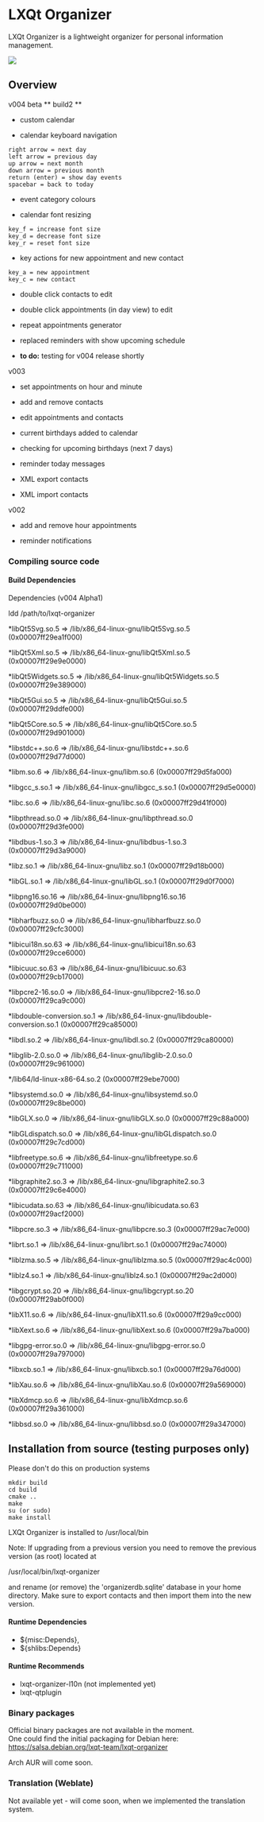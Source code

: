 # LXQt Organizer
LXQt Organizer is a lightweight organizer for personal information management.

![](lxqt-organizer-v004.png)

## Overview

v004 beta ** build2 **

* custom calendar

* calendar keyboard navigation

```
right arrow = next day
left arrow = previous day
up arrow = next month
down arrow = previous month
return (enter) = show day events
spacebar = back to today
```

* event category colours

* calendar font resizing

```
key_f = increase font size
key_d = decrease font size
key_r = reset font size
```
* key actions for new appointment and new contact

```
key_a = new appointment
key_c = new contact
```

* double click contacts to edit

* double click appointments (in day view) to edit

* repeat appointments generator

* replaced reminders with show upcoming schedule

* **to do:** testing for v004 release shortly


v003 

* set appointments on hour and minute

* add and remove contacts

* edit appointments and contacts

* current birthdays added to calendar

* checking for upcoming birthdays (next 7 days)

* reminder today messages

* XML export contacts

* XML import contacts

v002

* add and remove hour appointments

* reminder notifications



### Compiling source code
#### Build Dependencies

Dependencies (v004 Alpha1)

ldd /path/to/lxqt-organizer

*libQt5Svg.so.5 => /lib/x86_64-linux-gnu/libQt5Svg.so.5 (0x00007ff29ea1f000)

*libQt5Xml.so.5 => /lib/x86_64-linux-gnu/libQt5Xml.so.5 (0x00007ff29e9e0000)

*libQt5Widgets.so.5 => /lib/x86_64-linux-gnu/libQt5Widgets.so.5 (0x00007ff29e389000)

*libQt5Gui.so.5 => /lib/x86_64-linux-gnu/libQt5Gui.so.5 (0x00007ff29ddfe000)

*libQt5Core.so.5 => /lib/x86_64-linux-gnu/libQt5Core.so.5 (0x00007ff29d901000)

*libstdc++.so.6 => /lib/x86_64-linux-gnu/libstdc++.so.6 (0x00007ff29d77d000)

*libm.so.6 => /lib/x86_64-linux-gnu/libm.so.6 (0x00007ff29d5fa000)

*libgcc_s.so.1 => /lib/x86_64-linux-gnu/libgcc_s.so.1 (0x00007ff29d5e0000)

*libc.so.6 => /lib/x86_64-linux-gnu/libc.so.6 (0x00007ff29d41f000)

*libpthread.so.0 => /lib/x86_64-linux-gnu/libpthread.so.0 (0x00007ff29d3fe000)

*libdbus-1.so.3 => /lib/x86_64-linux-gnu/libdbus-1.so.3 (0x00007ff29d3a9000)

*libz.so.1 => /lib/x86_64-linux-gnu/libz.so.1 (0x00007ff29d18b000)

*libGL.so.1 => /lib/x86_64-linux-gnu/libGL.so.1 (0x00007ff29d0f7000)

*libpng16.so.16 => /lib/x86_64-linux-gnu/libpng16.so.16 (0x00007ff29d0be000)

*libharfbuzz.so.0 => /lib/x86_64-linux-gnu/libharfbuzz.so.0 (0x00007ff29cfc3000)

*libicui18n.so.63 => /lib/x86_64-linux-gnu/libicui18n.so.63 (0x00007ff29cce6000)

*libicuuc.so.63 => /lib/x86_64-linux-gnu/libicuuc.so.63 (0x00007ff29cb17000)

*libpcre2-16.so.0 => /lib/x86_64-linux-gnu/libpcre2-16.so.0 (0x00007ff29ca9c000)

*libdouble-conversion.so.1 => /lib/x86_64-linux-gnu/libdouble-conversion.so.1 (0x00007ff29ca85000)

*libdl.so.2 => /lib/x86_64-linux-gnu/libdl.so.2 (0x00007ff29ca80000)

*libglib-2.0.so.0 => /lib/x86_64-linux-gnu/libglib-2.0.so.0 (0x00007ff29c961000)

*/lib64/ld-linux-x86-64.so.2 (0x00007ff29ebe7000)

*libsystemd.so.0 => /lib/x86_64-linux-gnu/libsystemd.so.0 (0x00007ff29c8be000)

*libGLX.so.0 => /lib/x86_64-linux-gnu/libGLX.so.0 (0x00007ff29c88a000)

*libGLdispatch.so.0 => /lib/x86_64-linux-gnu/libGLdispatch.so.0 (0x00007ff29c7cd000)

*libfreetype.so.6 => /lib/x86_64-linux-gnu/libfreetype.so.6 (0x00007ff29c711000)

*libgraphite2.so.3 => /lib/x86_64-linux-gnu/libgraphite2.so.3 (0x00007ff29c6e4000)

*libicudata.so.63 => /lib/x86_64-linux-gnu/libicudata.so.63 (0x00007ff29acf2000)

*libpcre.so.3 => /lib/x86_64-linux-gnu/libpcre.so.3 (0x00007ff29ac7e000)

*librt.so.1 => /lib/x86_64-linux-gnu/librt.so.1 (0x00007ff29ac74000)

*liblzma.so.5 => /lib/x86_64-linux-gnu/liblzma.so.5 (0x00007ff29ac4c000)

*liblz4.so.1 => /lib/x86_64-linux-gnu/liblz4.so.1 (0x00007ff29ac2d000)

*libgcrypt.so.20 => /lib/x86_64-linux-gnu/libgcrypt.so.20 (0x00007ff29ab0f000)

*libX11.so.6 => /lib/x86_64-linux-gnu/libX11.so.6 (0x00007ff29a9cc000)

*libXext.so.6 => /lib/x86_64-linux-gnu/libXext.so.6 (0x00007ff29a7ba000)

*libgpg-error.so.0 => /lib/x86_64-linux-gnu/libgpg-error.so.0 (0x00007ff29a797000)

*libxcb.so.1 => /lib/x86_64-linux-gnu/libxcb.so.1 (0x00007ff29a76d000)

*libXau.so.6 => /lib/x86_64-linux-gnu/libXau.so.6 (0x00007ff29a569000)

*libXdmcp.so.6 => /lib/x86_64-linux-gnu/libXdmcp.so.6 (0x00007ff29a361000)

*libbsd.so.0 => /lib/x86_64-linux-gnu/libbsd.so.0 (0x00007ff29a347000)


## Installation from source (testing purposes only)
Please don't do this on production systems

```
mkdir build  
cd build  
cmake ..
make
su (or sudo)
make install
```

LXQt Organizer is installed to /usr/local/bin

Note: If upgrading from a previous version you need to remove the previous version (as root) located at

/usr/local/bin/lxqt-organizer

and rename (or remove) the 'organizerdb.sqlite' database in your home directory. Make sure to export contacts and then import them into the new version.


#### Runtime Dependencies
* ${misc:Depends},
* ${shlibs:Depends}

#### Runtime Recommends
* lxqt-organizer-l10n (not implemented yet)
* lxqt-qtplugin

### Binary packages

Official binary packages are not available in the moment.  
One could find the initial packaging for Debian here:  
https://salsa.debian.org/lxqt-team/lxqt-organizer

Arch AUR will come soon.


### Translation (Weblate)
Not available yet - will come soon, when we implemented the translation system.
